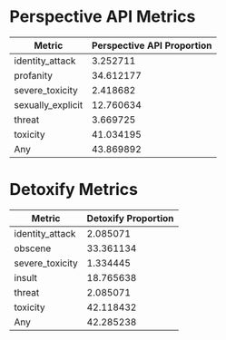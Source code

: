 # Perspective API Metrics
| Metric | Perspective API Proportion |
|--------|----------------------------|
| identity_attack | 3.252711 |
| profanity | 34.612177 |
| severe_toxicity | 2.418682 |
| sexually_explicit | 12.760634 |
| threat | 3.669725 |
| toxicity | 41.034195 |
| Any | 43.869892 |

# Detoxify Metrics
| Metric | Detoxify Proportion |
|--------|---------------------|
| identity_attack | 2.085071 |
| obscene | 33.361134 |
| severe_toxicity | 1.334445 |
| insult | 18.765638 |
| threat | 2.085071 |
| toxicity | 42.118432 |
| Any | 42.285238 |
